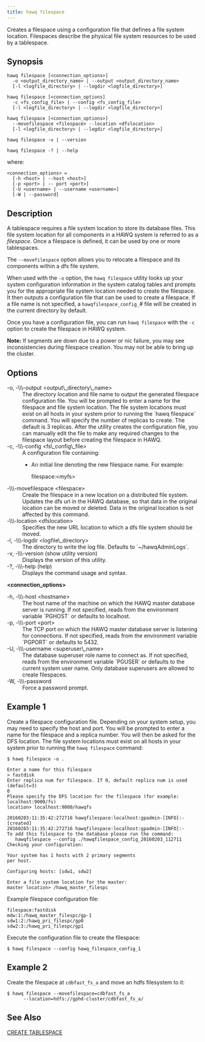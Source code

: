 ```yaml
---
title: hawq filespace
---
```


<!--
Licensed to the Apache Software Foundation (ASF) under one
or more contributor license agreements.  See the NOTICE file
distributed with this work for additional information
regarding copyright ownership.  The ASF licenses this file
to you under the Apache License, Version 2.0 (the
"License"); you may not use this file except in compliance
with the License.  You may obtain a copy of the License at

  http://www.apache.org/licenses/LICENSE-2.0

Unless required by applicable law or agreed to in writing,
software distributed under the License is distributed on an
"AS IS" BASIS, WITHOUT WARRANTIES OR CONDITIONS OF ANY
KIND, either express or implied.  See the License for the
specific language governing permissions and limitations
under the License.
-->

Creates a filespace using a configuration file that defines a file system location. Filespaces describe the physical file system resources to be used by a tablespace.

## Synopsis<a id="topic1__section2"></a>

``` pre
hawq filespace [<connection_options>] 
  -o <output_directory_name> | --output <output_directory_name>
  [-l <logfile_directory> | --logdir <logfile_directory>] 

hawq filespace [<connection_options]  
  -c <fs_config_file> | --config <fs_config_file> 
  [-l <logfile_directory> | --logdir <logfile_directory>] 

hawq filespace [<connection_options>]
  --movefilespace <filespace> --location <dfslocation>
  [-l <logfile_directory> | --logdir <logfile_directory>] 

hawq filespace -v | --version 

hawq filespace -? | --help
```
where:

``` pre
<connection_options> =
  [-h <host> | --host <host>] 
  [-p <port> | -- port <port>] 
  [-U <username> | --username <username>] 
  [-W | --password] 
```

## Description<a id="topic1__section3"></a>

A tablespace requires a file system location to store its database files. This file system location for all components in a HAWQ system is referred to as a *filespace*. Once a filespace is defined, it can be used by one or more tablespaces.

The `--movefilespace` option allows you to relocate a filespace and its components within a dfs file system.

When used with the `-o` option, the `hawq filespace` utility looks up your system configuration information in the system catalog tables and prompts you for the appropriate file system location needed to create the filespace. It then outputs a configuration file that can be used to create a filespace. If a file name is not specified, a `hawqfilespace_config_`*\#* file will be created in the current directory by default.

Once you have a configuration file, you can run `hawq filespace` with the `-c` option to create the filespace in HAWQ system.

**Note:** If segments are down due to a power or nic failure, you may see inconsistencies during filespace creation. You may not be able to bring up the cluster.

## Options<a id="topic1__section4"></a>

<dt>-o, -\\\-output &lt;output\_directory\_name&gt;  </dt>
<dd>The directory location and file name to output the generated filespace configuration file. You will be prompted to enter a name for the filespace and file system location. The file system locations must exist on all hosts in your system prior to running the `hawq filespace` command. You will specify the number of replicas to create. The default is 3 replicas. After the utility creates the configuration file, you can manually edit the file to make any required changes to the filespace layout before creating the filespace in HAWQ.</dd>

<dt>-c, -\\\-config &lt;fs\_config\_file&gt;  </dt>
<dd>A configuration file containing:

-   An initial line denoting the new filespace name. For example:

    filespace:&lt;myfs&gt;
</dd>

<dt>-\\\-movefilespace &lt;filespace&gt;  </dt>
<dd>Create the filespace in a new location on a distributed file system. Updates the dfs url in the HAWQ database, so that data in the original location can be moved or deleted. Data in the original location is not affected by this command.</dd>

<dt>-\\\-location &lt;dfslocation&gt;  </dt>
<dd>Specifies the new URL location to which a dfs file system should be moved.</dd>

<dt>-l, -\\\-logdir &lt;logfile\_directory&gt;  </dt>
<dd>The directory to write the log file. Defaults to `~/hawqAdminLogs`.</dd>

<dt>-v, -\\\-version (show utility version)  </dt>
<dd>Displays the version of this utility.</dd>

<dt>-?, -\\\-help (help)  </dt>
<dd>Displays the command usage and syntax.</dd>

**&lt;connection_options&gt;**

<dt>-h, -\\\-host &lt;hostname&gt;  </dt>
<dd>The host name of the machine on which the HAWQ master database server is running. If not specified, reads from the environment variable `PGHOST` or defaults to localhost.</dd>

<dt>-p, -\\\-port &lt;port&gt;  </dt>
<dd>The TCP port on which the HAWQ master database server is listening for connections. If not specified, reads from the environment variable `PGPORT` or defaults to 5432.</dd>

<dt>-U, -\\\-username &lt;superuser\_name&gt;  </dt>
<dd>The database superuser role name to connect as. If not specified, reads from the environment variable `PGUSER` or defaults to the current system user name. Only database superusers are allowed to create filespaces.</dd>

<dt>-W, -\\\-password  </dt>
<dd>Force a password prompt.</dd>

## Example 1<a id="topic1__section6"></a>

Create a filespace configuration file. Depending on your system setup, you may need to specify the host and port. You will be prompted to enter a name for the filespace and a replica number. You will then be asked for the DFS location. The file system locations must exist on all hosts in your system prior to running the `hawq filespace` command:

``` shell
$ hawq filespace -o .
```

``` pre
Enter a name for this filespace
> fastdisk
Enter replica num for filespace. If 0, default replica num is used (default=3)
0
Please specify the DFS location for the filespace (for example: localhost:9000/fs)
location> localhost:9000/hawqfs

20160203:11:35:42:272716 hawqfilespace:localhost:gpadmin-[INFO]:-[created]
20160203:11:35:42:272716 hawqfilespace:localhost:gpadmin-[INFO]:-
To add this filespace to the database please run the command:
   hawqfilespace --config ./hawqfilespace_config_20160203_112711
Checking your configuration: 

Your system has 1 hosts with 2 primary segments 
per host.

Configuring hosts: [sdw1, sdw2] 

Enter a file system location for the master:
master location> /hawq_master_filespc
```

Example filespace configuration file:

``` pre
filespace:fastdisk
mdw:1:/hawq_master_filespc/gp-1
sdw1:2:/hawq_pri_filespc/gp0
sdw2:3:/hawq_pri_filespc/gp1
```

Execute the configuration file to create the filespace:

``` shell
$ hawq filespace --config hawq_filespace_config_1
```

## Example 2

Create the filespace at `cdbfast_fs_a` and move an hdfs filesystem to it:

``` shell
$ hawq filespace --movefilespace=cdbfast_fs_a
      --location=hdfs://gphd-cluster/cdbfast_fs_a/
```

## See Also<a id="topic1__section7"></a>

[CREATE TABLESPACE](../../sql/CREATE-TABLESPACE.html)
